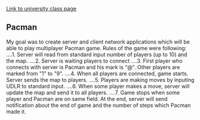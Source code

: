 [Link to university class page](https://web.math.pmf.unizg.hr/nastava/mreze/)

## Pacman

My goal was to create server and client network applications which will be able to play multiplayer Pacman game.
Rules of the game were following:
....1. Server will read from standard input number of players (up to 10) and the map.
....2. Server is waiting players to connect
....3. First player who connects with server is Pacman and his mark is "@". Other players are marked from "1" to "9".
....4. When all players are connected, game starts. Server sends the map to players.
....5. Players are making moves by inputing UDLR to standard input.
....6. When some player makes a move, server will update the map and send it to all players.
....7. Game stops when some player and Pacman are on same field. At the end, server will send notification about the end of game and the number of steps which Pacman made it.
